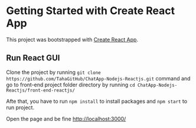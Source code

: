 # Getting Started with Create React App

This project was bootstrapped with [Create React App](https://github.com/facebook/create-react-app).

## Run React GUI

Clone the project by running `git clone https://github.com/TahaGitHub/ChatApp-Nodejs-Reactjs.git` command and go to front-end project folder directory by running `cd ChatApp-Nodejs-Reactjs/front-end-reactjs/`

Afte that, you have to run `npm install` to install packages and `npm start` to run project.

Open the page and be fine [http://localhost:3000/](http://localhost:3000/)

